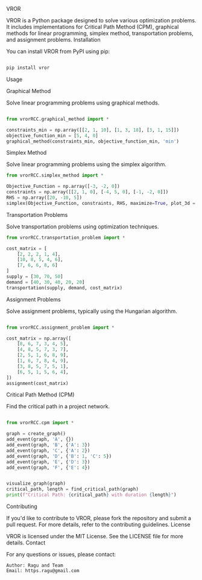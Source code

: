 VROR

VROR is a Python package designed to solve various optimization problems. It includes implementations for Critical Path Method (CPM), graphical methods for linear programming, simplex method, transportation problems, and assignment problems.
Installation

You can install VROR from PyPI using pip:

```bash

pip install vror
```
Usage

Graphical Method

Solve linear programming problems using graphical methods.

```python

from vrorRCC.graphical_method import *

constraints_min = np.array([[2, 1, 10], [1, 3, 18], [3, 1, 15]])
objective_function_min = [5, 4, 0] 
graphical_method(constraints_min, objective_function_min, 'min')
```
Simplex Method

Solve linear programming problems using the simplex algorithm.

```python
from vrorRCC.simplex_method import *

Objective_Function = np.array([-3, -2, 0])  
constraints = np.array([[2, 1, 0], [-4, 5, 0], [-1, -2, 0]]) 
RHS = np.array([20, -10, 5])  
simplex(Objective_Function, constraints, RHS, maximize=True, plot_3d = False)
```
Transportation Problems

Solve transportation problems using optimization techniques.

```python
from vrorRCC.transportation_problem import *

cost_matrix = [
    [2, 2, 2, 1, 4],
    [10, 8, 5, 4, 6],
    [7, 6, 6, 8, 6]
]
supply = [30, 70, 50]
demand = [40, 30, 40, 20, 20]
transportation(supply, demand, cost_matrix)
```
Assignment Problems

Solve assignment problems, typically using the Hungarian algorithm.

```python

from vrorRCC.assignment_problem import *

cost_matrix = np.array([
    [8, 6, 7, 3, 4, 5],
    [4, 8, 5, 7, 3, 7],
    [2, 5, 1, 6, 8, 9],
    [1, 6, 7, 8, 4, 9],
    [3, 8, 5, 7, 5, 1],
    [6, 5, 1, 5, 6, 4],  
])
assignment(cost_matrix)
```

Critical Path Method (CPM)

Find the critical path in a project network.

```python

from vrorRCC.cpm import *

graph = create_graph()
add_event(graph, 'A', {})
add_event(graph, 'B', {'A': 3})
add_event(graph, 'C', {'A': 2})
add_event(graph, 'D', {'B': 1, 'C': 5})
add_event(graph, 'E', {'D': 3})
add_event(graph, 'F', {'E': 4})


visualize_graph(graph)
critical_path, length = find_critical_path(graph)
print(f"Critical Path: {critical_path} with duration {length}")
```

Contributing

If you'd like to contribute to VROR, please fork the repository and submit a pull request. For more details, refer to the contributing guidelines.
License

VROR is licensed under the MIT License. See the LICENSE file for more details.
Contact

For any questions or issues, please contact:

    Author: Ragu and Team
    Email: https.ragu@gmail.com